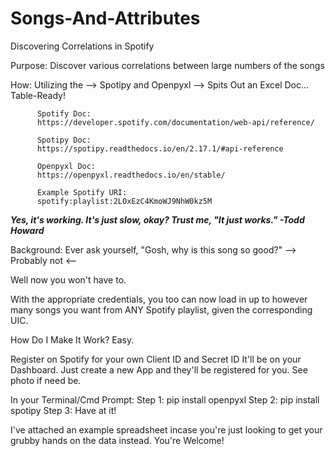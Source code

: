 # Songs-And-Attributes
Discovering Correlations in Spotify

Purpose: Discover various correlations between large numbers of the songs

How: Utilizing the --> Spotipy and Openpyxl --> Spits Out an Excel Doc... Table-Ready!
          
          Spotify Doc:
          https://developer.spotify.com/documentation/web-api/reference/

          Spotipy Doc:
          https://spotipy.readthedocs.io/en/2.17.1/#api-reference

          Openpyxl Doc:
          https://openpyxl.readthedocs.io/en/stable/

          Example Spotify URI:
          spotify:playlist:2LOxEzC4KmoWJ9NhW0kz5M


***Yes, it's working. It's just slow, okay? Trust me, "It just works." -Todd Howard***

Background: Ever ask yourself, "Gosh, why is this song so good?" --> Probably not <--
          
Well now you won't have to.
            
With the appropriate credentials, you too can now load in up to however
many songs you want from ANY Spotify playlist, given the corresponding
UIC. 
            
How Do I Make It Work? Easy.

Register on Spotify for your own Client ID and Secret ID
It'll be on your Dashboard. Just create a new App and they'll
be registered for you. See photo if need be.

  In your Terminal/Cmd Prompt:
  Step 1: pip install openpyxl
  Step 2: pip install spotipy
  Step 3: Have at it!

I've attached an example spreadsheet incase
you're just looking to get your grubby hands
on the data instead. You're Welcome!
